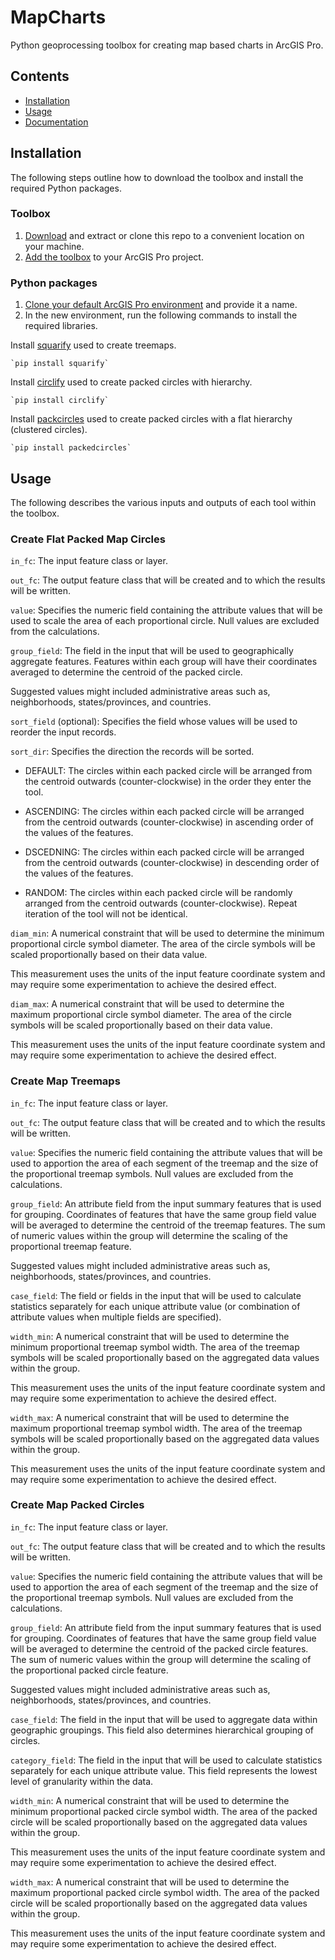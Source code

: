 # MapCharts
Python geoprocessing toolbox for creating map based charts in ArcGIS Pro.
 
## Contents
- [Installation](https://github.com/WarrenDz/MapCharts/main/README.md#installation)
- [Usage](https://github.com/WarrenDz/MapCharts/main/README.md#usage)
- [Documentation](https://github.com/WarrenDz/MapCharts/main/README.md#documentation)

## Installation
The following steps outline how to download the toolbox and install the required Python packages.

### Toolbox
1. [Download](https://github.com/WarrenDz/MapCharts/archive/refs/heads/main.zip) and extract or clone this repo to a convenient location on your machine.
2. [Add the toolbox](https://pro.arcgis.com/en/pro-app/latest/help/analysis/geoprocessing/basics/use-a-custom-geoprocessing-tool.htm) to your ArcGIS Pro project.

### Python packages
1. [Clone your default ArcGIS Pro environment](https://pro.arcgis.com/en/pro-app/latest/arcpy/get-started/clone-an-environment.htm) and provide it a name.
2. In the new environment, run the following commands to install the required libraries.

Install [squarify](https://github.com/laserson/squarify) used to create treemaps.

    `pip install squarify`

Install [circlify](https://github.com/elmotec/circlify/tree/main) used to create packed circles with hierarchy.

    `pip install circlify`

Install [packcircles](https://github.com/mhtchan/packcircles/tree/main) used to create packed circles with a flat hierarchy (clustered circles).

    `pip install packedcircles`

## Usage
The following describes the various inputs and outputs of each tool within the toolbox.

### Create Flat Packed Map Circles


`in_fc`: The input feature class or layer.

`out_fc`: The output feature class that will be created and to which the results will be written.

`value`: Specifies the numeric field containing the attribute values that will be used to scale the area of each proportional circle. Null values are excluded from the calculations.

`group_field`: The field in the input that will be used to geographically aggregate features. Features within each group will have their coordinates averaged to determine the centroid of the packed circle.

Suggested values might included administrative areas such as, neighborhoods, states/provinces, and countries.

`sort_field` (optional): Specifies the field whose values will be used to reorder the input records.

`sort_dir`: Specifies the direction the records will be sorted.

- DEFAULT: The circles within each packed circle will be arranged from the centroid outwards (counter-clockwise) in the order they enter the tool.

- ASCENDING: The circles within each packed circle will be arranged from the centroid outwards (counter-clockwise) in ascending order of the values of the features.

- DSCEDNING: The circles within each packed circle will be arranged from the centroid outwards (counter-clockwise) in descending order of the values of the features.

- RANDOM: The circles within each packed circle will be randomly arranged from the centroid outwards (counter-clockwise). Repeat iteration of the tool will not be identical.

`diam_min`: A numerical constraint that will be used to determine the minimum proportional circle symbol diameter. The area of the circle symbols will be scaled proportionally based on their data value.

This measurement uses the units of the input feature coordinate system and may require some experimentation to achieve the desired effect.

`diam_max`: A numerical constraint that will be used to determine the maximum proportional circle symbol diameter. The area of the circle symbols will be scaled proportionally based on their data value.

This measurement uses the units of the input feature coordinate system and may require some experimentation to achieve the desired effect.

### Create Map Treemaps


`in_fc`: The input feature class or layer.

`out_fc`: The output feature class that will be created and to which the results will be written.

`value`: Specifies the numeric field containing the attribute values that will be used to apportion the area of each segment of the treemap and the size of the proportional treemap symbols. Null values are excluded from the calculations.

`group_field`: An attribute field from the input summary features that is used for grouping. Coordinates of features that have the same group field value will be averaged to determine the centroid of the treemap features. The sum of numeric values within the group will determine the scaling of the proportional treemap feature.

Suggested values might included administrative areas such as, neighborhoods, states/provinces, and countries.

`case_field`: The field or fields in the input that will be used to calculate statistics separately for each unique attribute value (or combination of attribute values when multiple fields are specified).

`width_min`: A numerical constraint that will be used to determine the minimum proportional treemap symbol width. The area of the treemap symbols will be scaled proportionally based on the aggregated data values within the group.

This measurement uses the units of the input feature coordinate system and may require some experimentation to achieve the desired effect.

`width_max`: A numerical constraint that will be used to determine the maximum proportional treemap symbol width. The area of the treemap symbols will be scaled proportionally based on the aggregated data values within the group.

This measurement uses the units of the input feature coordinate system and may require some experimentation to achieve the desired effect.

### Create Map Packed Circles


`in_fc`: The input feature class or layer.

`out_fc`: The output feature class that will be created and to which the results will be written.

`value`: Specifies the numeric field containing the attribute values that will be used to apportion the area of each segment of the treemap and the size of the proportional treemap symbols. Null values are excluded from the calculations.

`group_field`: An attribute field from the input summary features that is used for grouping. Coordinates of features that have the same group field value will be averaged to determine the centroid of the packed circle features. The sum of numeric values within the group will determine the scaling of the proportional packed circle feature.

Suggested values might included administrative areas such as, neighborhoods, states/provinces, and countries.

`case_field`: The field in the input that will be used to aggregate data within geographic groupings. This field also determines hierarchical grouping of circles.

`category_field`: The field in the input that will be used to calculate statistics separately for each unique attribute value. This field represents the lowest level of granularity within the data.

`width_min`: A numerical constraint that will be used to determine the minimum proportional packed circle symbol width. The area of the packed circle will be scaled proportionally based on the aggregated data values within the group.

This measurement uses the units of the input feature coordinate system and may require some experimentation to achieve the desired effect.

`width_max`: A numerical constraint that will be used to determine the maximum proportional packed circle symbol width. The area of the packed circle will be scaled proportionally based on the aggregated data values within the group.

This measurement uses the units of the input feature coordinate system and may require some experimentation to achieve the desired effect.
